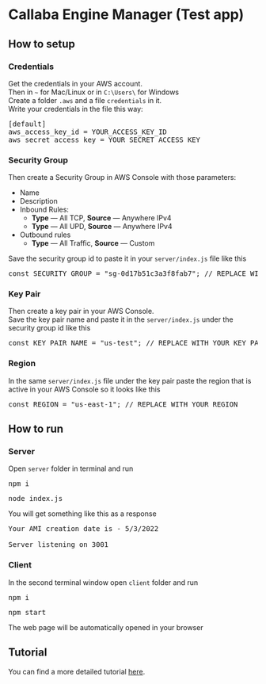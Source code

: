 # Callaba Engine Manager (Test app)
<h2>How to setup</h2>

<h3>Credentials</h3>
Get the credentials in your AWS account.<br>
Then in <code>~</code> for Mac/Linux or in <code>C:\Users\<USER_NAME></code> for Windows<br>
Create a folder <code>.aws</code> and a file <code>credentials</code> in it.<br>
Write your credentials in the file this way: 
<pre>
[default]
aws_access_key_id = YOUR_ACCESS_KEY_ID
aws_secret_access_key = YOUR_SECRET_ACCESS_KEY
</pre>

<h3>Security Group</h3>

Then create a Security Group in AWS Console with those parameters: 
<ul>
    <li>Name</li>
    <li>Description</li>
    <li>Inbound Rules:
        <ul>
            <li><b>Type</b> — All TCP, <b>Source</b> — Anywhere IPv4 </li>
            <li><b>Type</b> — All UPD, <b>Source</b> — Anywhere IPv4</li>
        </ul>
    </li>
    <li>Outbound rules
        <ul>
            <li><b>Type</b> — All Traffic, <b>Source</b> — Custom</li>
        </ul>
    </li>
</ul>

Save the security group id to paste it in your <code>server/index.js</code> file like this
<pre>const SECURITY_GROUP = "sg-0d17b51c3a3f8fab7"; // REPLACE WITH YOUR SECURITY GROUP ID</pre>

<h3>Key Pair</h3>
Then create a key pair in your AWS Console.<br>
Save the key pair name and paste it in the <code>server/index.js</code> under the security group id like this
<pre>const KEY_PAIR_NAME = "us-test"; // REPLACE WITH YOUR KEY PAIR NAME</pre>
<h3>Region</h3>
In the same <code>server/index.js</code> file under the key pair paste the region that is active in your AWS Console so it looks like this
<pre>const REGION = "us-east-1"; // REPLACE WITH YOUR REGION</pre>

<h2>How to run</h2>
<h3>Server</h3>
Open <code>server</code> folder in terminal and run
<pre>npm i</pre>
<pre>node index.js</pre>

You will get something like this as a response

<pre>Your AMI creation date is - 5/3/2022

Server listening on 3001</pre>

<h3>Client</h3>
In the second terminal window open <code>client</code> folder and run

<pre>npm i</pre>
<pre>npm start</pre>

The web page will be automatically opened in your browser

<h2>Tutorial</h2>
You can find a more detailed tutorial <a href='https://callabacloud.medium.com/creating-a-test-app-to-manage-callaba-engine-on-aws-using-a-restful-api-90947a3feb08'>here</a>.
